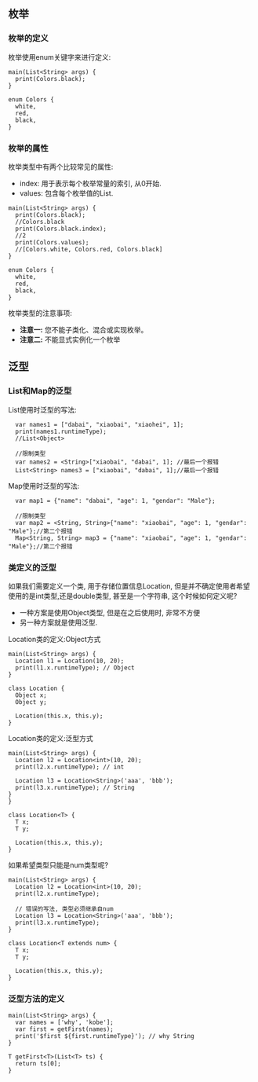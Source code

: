 ## 枚举
### 枚举的定义
枚举使用enum关键字来进行定义:
```
main(List<String> args) {
  print(Colors.black);
}

enum Colors {
  white,
  red,
  black,
}
```
### 枚举的属性
枚举类型中有两个比较常见的属性:
* index: 用于表示每个枚举常量的索引, 从0开始.
* values: 包含每个枚举值的List.
```
main(List<String> args) {
  print(Colors.black);
  //Colors.black
  print(Colors.black.index);
  //2
  print(Colors.values);
  //[Colors.white, Colors.red, Colors.black]
}

enum Colors {
  white,
  red,
  black,
}

```
枚举类型的注意事项:

* **注意一:** 您不能子类化、混合或实现枚举。
* **注意二:** 不能显式实例化一个枚举
## 泛型
### List和Map的泛型
List使用时泛型的写法:
```
  var names1 = ["dabai", "xiaobai", "xiaohei", 1];
  print(names1.runtimeType);
  //List<Object>

  //限制类型
  var names2 = <String>["xiaobai", "dabai", 1]; //最后一个报错
  List<String> names3 = ["xiaobai", "dabai", 1];//最后一个报错
```
Map使用时泛型的写法:
```
  var map1 = {"name": "dabai", "age": 1, "gendar": "Male"};

  //限制类型
  var map2 = <String, String>{"name": "xiaobai", "age": 1, "gendar": "Male"};//第二个报错
  Map<String, String> map3 = {"name": "xiaobai", "age": 1, "gendar": "Male"};//第二个报错
```
### 类定义的泛型
如果我们需要定义一个类, 用于存储位置信息Location, 但是并不确定使用者希望使用的是int类型,还是double类型,  甚至是一个字符串, 这个时候如何定义呢?

* 一种方案是使用Object类型, 但是在之后使用时, 非常不方便
* 另一种方案就是使用泛型.

Location类的定义:Object方式
```
main(List<String> args) {
  Location l1 = Location(10, 20);
  print(l1.x.runtimeType); // Object
}

class Location {
  Object x;
  Object y;

  Location(this.x, this.y);
}

```
Location类的定义:泛型方式
```
main(List<String> args) {
  Location l2 = Location<int>(10, 20);
  print(l2.x.runtimeType); // int 

  Location l3 = Location<String>('aaa', 'bbb');
  print(l3.x.runtimeType); // String
}
}

class Location<T> {
  T x;
  T y;

  Location(this.x, this.y);
}

```
如果希望类型只能是num类型呢?
```
main(List<String> args) {
  Location l2 = Location<int>(10, 20);
  print(l2.x.runtimeType);
	
  // 错误的写法, 类型必须继承自num
  Location l3 = Location<String>('aaa', 'bbb');
  print(l3.x.runtimeType);
}

class Location<T extends num> {
  T x;
  T y;

  Location(this.x, this.y);
}
```
### 泛型方法的定义
```
main(List<String> args) {
  var names = ['why', 'kobe'];
  var first = getFirst(names);
  print('$first ${first.runtimeType}'); // why String
}

T getFirst<T>(List<T> ts) {
  return ts[0];
}


```